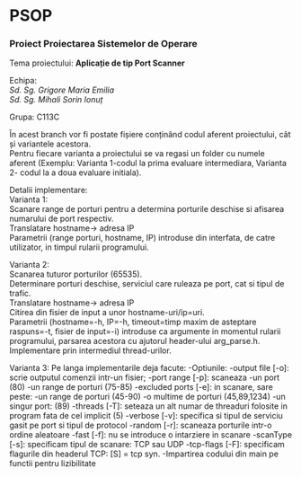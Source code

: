 # PSOP
### Proiect Proiectarea Sistemelor de Operare  
  
Tema proiectului: **Aplicație de tip Port Scanner**   
  
Echipa:  
*Sd. Sg. Grigore Maria Emilia*  
*Sd. Sg. Mihali Sorin Ionuț*  
  
Grupa: C113C

În acest branch vor fi postate fișiere conținând codul aferent proiectului, cât și variantele acestora.  
Pentru fiecare varianta a proiectului se va regasi un folder cu numele aferent (Exemplu: Varianta 1-codul la prima evaluare intermediara, Varianta 2- codul la a doua evaluare initiala).  

Detalii implementare:  
Varianta 1:  
Scanare range de porturi pentru a determina porturile deschise si afisarea numarului de port respectiv.  
Translatare hostname-> adresa IP  
Parametrii (range porturi, hostname, IP) introduse din interfata, de catre utilizator, in timpul rularii programului.

Varianta 2:  
Scanarea tuturor porturilor (65535).  
Determinare porturi deschise, serviciul care ruleaza pe port, cat si tipul de trafic.  
Translatare hostname-> adresa IP  
Citirea din fisier de input a unor hostname-uri/ip=uri.  
Parametrii (hostname=-h, IP=-h, timeout=timp maxim de asteptare raspuns=-t, fisier de input=-i) introduse ca argumente in momentul rularii programului, parsarea acestora cu ajutorul header-ului arg_parse.h.  
Implementare prin intermediul thread-urilor.  

Varianta 3:
Pe langa implementarile deja facute:
-Optiunile:
  -output file [-o]:  scrie outputul comenzii intr-un fisier;
  -port range [-p]: scaneaza
    -un port (80)
    -un range de porturi (75-85)
  -excluded ports [-e]: in scanare, sare peste:
    -un range de porturi (45-90)
    -o multime de porturi (45,89,1234)
    -un singur port: (89)
  -threads [-T]: seteaza un alt numar de threaduri folosite in program fata de cel implicit (5)
  -verbose [-v]: specifica si tipul de serviciu gasit pe port si tipul de protocol
  -random [-r]: scaneaza porturile intr-o ordine aleatoare
  -fast [-f]: nu se introduce o intarziere in scanare
  -scanType [-s]: specificam tipul de scanare: TCP sau UDP
  -tcp-flags [-F]: specificam flagurile din headerul TCP: [S] = tcp syn. 
-Impartirea codului din main pe functii pentru lizibilitate
